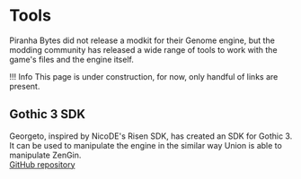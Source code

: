 # Tools

Piranha Bytes did not release a modkit for their Genome engine, but the modding community has released a wide range of tools to work with the game's files and the engine itself.

!!! Info
    This page is under construction, for now, only handful of links are present.

## Gothic 3 SDK
Georgeto, inspired by NicoDE's Risen SDK, has created an SDK for Gothic 3. It can be used to manipulate the engine in the similar way Union is able to manipulate ZenGin.  
[GitHub repository](https://github.com/georgeto/gothic3sdk)
